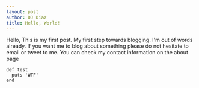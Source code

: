 ```yaml
---
layout: post
author: DJ Diaz
title: Hello, World!
---
```


Hello, This is my first post. My first step towards blogging. I'm out of words
already. If you want me to blog about something please do not hesitate to email or
tweet to me. You can check my contact information on the about page

```
def test
  puts 'WTF'
end
```
